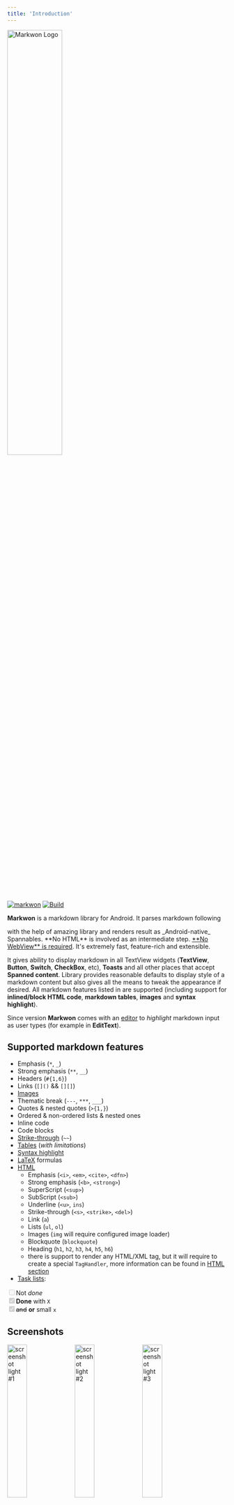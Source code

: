 ```yaml
---
title: 'Introduction'
---
```


<img :src="$withBase('/art/markwon_logo.png')" alt="Markwon Logo" width="50%">

<br><br>
[![markwon](https://img.shields.io/maven-central/v/io.noties.markwon/core.svg?label=markwon)](http://search.maven.org/#search|ga|1|g%3A%22io.noties.markwon%22%20)
[![Build](https://github.com/noties/Markwon/workflows/Build/badge.svg)](https://github.com/noties/Markwon/actions)

**Markwon** is a markdown library for Android. It parses markdown following 
<Link name="commonmark-spec" /> with the help of amazing <Link name="commonmark-java" /> library
and renders result as _Android-native_ Spannables. **No HTML** is involved
as an intermediate step. <u>**No WebView** is required</u>. It's extremely fast, 
feature-rich and extensible.

It gives ability to display markdown in all TextView widgets (**TextView**, 
**Button**, **Switch**, **CheckBox**, etc), **Toasts** and all other places that accept
**Spanned content**. Library provides reasonable defaults to display style of a markdown content
but also gives all the means to tweak the appearance if desired. All markdown features 
listed in <Link name="commonmark-spec" /> are supported (including support for **inlined/block HTML code**, 
**markdown tables**, **images** and **syntax highlight**).

Since version <Badge text="4.2.0" /> **Markwon** comes with an [editor] to _highlight_ markdown input
as user types (for example in **EditText**).

[editor]: /docs/v4/editor/

## Supported markdown features

* Emphasis (`*`, `_`)
* Strong emphasis (`**`, `__`)
* Headers (`#{1,6}`)
* Links (`[]()` && `[][]`)
* [Images](/docs/v4/image/)
* Thematic break (`---`, `***`, `___`)
* Quotes & nested quotes (`>{1,}`)
* Ordered & non-ordered lists & nested ones
* Inline code
* Code blocks
* [Strike-through](/docs/v4/ext-strikethrough/) (`~~`)
* [Tables](/docs/v4/ext-tables/) (*with limitations*)
* [Syntax highlight](/docs/v4/syntax-highlight/)
* [LaTeX](/docs/v4/ext-latex/) formulas
* [HTML](/docs/v4/html/)
  * Emphasis (`<i>`, `<em>`, `<cite>`, `<dfn>`)
  * Strong emphasis (`<b>`, `<strong>`)
  * SuperScript (`<sup>`)
  * SubScript (`<sub>`)
  * Underline (`<u>`, `ins`)
  * Strike-through (`<s>`, `<strike>`, `<del>`)
  * Link (`a`)
  * Lists (`ul`, `ol`)
  * Images (`img` will require configured image loader)
  * Blockquote (`blockquote`)
  * Heading (`h1`, `h2`, `h3`, `h4`, `h5`, `h6`)
  * there is support to render any HTML/XML tag, but it will require to create a special `TagHandler`,
    more information can be found in [HTML section](/docs/v4/html/#taghandler)
* [Task lists](/docs/v4/ext-tasklist/):
<ul style="list-style-type: none; margin: 0; padding: 0;">
<li><input type="checkbox" disabled>Not <i>done</i></li>
<li><input type="checkbox" disabled checked><strong>Done</strong> with <code>X</code></li>
<li><input type="checkbox" disabled checked><del>and</del> <strong>or</strong> small <code>x</code></li>    
</ul>

## Screenshots

<img :src="$withBase('/art/mw_light_01.png')" alt="screenshot light #1" width="30%">
<img :src="$withBase('/art/mw_light_02.png')" alt="screenshot light #2" width="30%">
<img :src="$withBase('/art/mw_light_03.png')" alt="screenshot light #3" width="30%">
<img :src="$withBase('/art/mw_dark_01.png')" alt="screenshot dark #2" width="30%">

By default configuration uses TextView textColor for styling, so changing textColor changes style

:::tip Sample application
Screenshots are taken from sample application. It is a generic markdown viewer 
with support to display markdown content via `http`, `https` &amp; `file` schemes 
and 2 themes included: Light &amp; Dark. It can be downloaded from [releases](https://github.com/noties/Markwon/releases)
:::


<style>
.awesome-block {
    background-color: #4CAF50;
    height: 7rem;
    display: flex;
    justify-content: center;
    align-items: center;
}

.awesome-block * {
    border: 0
}
</style>


<div class="awesome-block">

## \# Awesome Markwon

</div>

<u>Applications using Markwon</u>:

* [Partico](https://partiko.app/) - Partiko is a censorship free social network.
* [FairNote](https://play.google.com/store/apps/details?id=com.rgiskard.fairnote) - simple and intuitive notepad app. It gives you speed and efficiency when you write notes, to-do lists, e-mails, or jot down quick ideas.
* [Boxcryptor](https://www.boxcryptor.com) - A software that adds AES-256 and RSA encryption to Dropbox, Google Drive, OneDrive and many other clouds.

<AwesomeGroup :apps="[
    {name: 'Nextcloud', image: $withBase(`/assets/apps/nextcloud.png`), link: 'https://github.com/nextcloud/android', description: 'A safe home for all your data. Access & share your files, calendars, contacts, mail & more from any device, on your terms.'},
    {name: 'Habitica', image: $withBase(`/assets/apps/habitica.png`), link: 'https://play.google.com/store/apps/details?id=com.habitrpg.android.habitica', description: 'Treat your life like a game to stay motivated and organized! Habitica makes it simple to have fun while accomplishing goals.'},
    {name: 'Cinopsys: Movies and Shows', image: $withBase(`/assets/apps/cinopsys.png`), link: 'https://play.google.com/store/apps/details?id=com.cinopsys.movieshows'}
]" />


<u>Extension/plugins</u>:

* [MarkwonCodeEx](https://github.com/kingideayou/MarkwonCodeEx) - Markwon extension support elegant code background.

---

[Help to improve][awesome_link] this section by submitting your application or library
that is using `Markwon`


[awesome_link]: https://github.com/noties/Markwon/issues/new?labels=awesome&body=Please%20provide%20the%20following%3A%0A*%20Project%20name%0A*%20Project%20URL%20(repository%2C%20store%20listing%2C%20web%20page)%0A*%20Optionally%20_brand_%20image%20URL%0A%0APlease%20make%20sure%20that%20there%20is%20the%20**awesome**%20label%20selected%20for%20this%20issue.%0A%0A%F0%9F%99%8C%20
